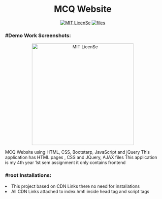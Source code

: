 <h1 align="center">MCQ Website</h1>
<p align="center">
<a href="LICENSE"><img src="https://img.shields.io/badge/License-MIT-blue.svg" alt="MIT LicenSe"></a>
<a href="[LICENSE](https://github.com/Shisui-Genjutsu/MCQ-Website-JQuery)"><img src="https://img.shields.io/github/directory-file-count/Shisui-Genjutsu/MCQ-Website-JQuery" alt="files"></a>
</p>

<h3>#Demo Work Screenshots:</h3>
<p align="center">
<img width="330" src="https://user-images.githubusercontent.com/112178680/230700688-abe8bd65-74ea-4285-85a9-4ba403a0e74b.png" alt="MIT LicenSe">
</p>

<p>
MCQ Website using HTML, CSS, Bootstarp, JavaScript and jQuery
This application has HTML pages , CSS and JQuery, AJAX files
This application is my 4th year 1st sem assignment it only contains frontend
</p>

<h3>#root Installations:</h3>
<li>This project based on CDN Links there no need for installations</li>
<li>All CDN Links attached to index.hmtl inside head tag and script tags</li>
  
